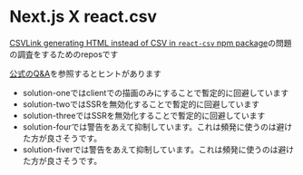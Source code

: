 # Next.js X react.csv

[CSVLink generating HTML instead of CSV in `react-csv` npm package](https://stackoverflow.com/questions/70737648/csvlink-generating-html-instead-of-csv-in-react-csv-npm-package)の問題の調査をするためのreposです


[公式のQ&A](https://nextjs.org/docs/messages/react-hydration-error)を参照するとヒントがあります
    
- solution-oneではclientでの描画のみにすることで暫定的に回避しています
- solution-twoではSSRを無効化することで暫定的に回避しています
- solution-threeではSSRを無効化することで暫定的に回避しています
- solution-fourでは警告をあえて抑制しています。これは頻発に使うのは避けた方が良さそうです。
- solution-fiverでは警告をあえて抑制しています。これは頻発に使うのは避けた方が良さそうです。
